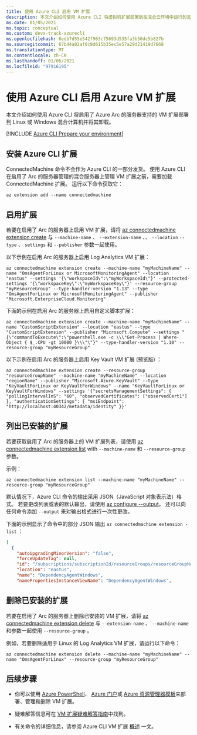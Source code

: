```yaml
---
title: 使用 Azure CLI 启用 VM 扩展
description: 本文介绍如何使用 Azure CLI 将虚拟机扩展部署到在混合云环境中运行的支持 Azure Arc 的服务器。
ms.date: 01/05/2021
ms.topic: conceptual
ms.custom: devx-track-azurecli
ms.openlocfilehash: 6edb7d55e542f963c75693d535fa3b50dc5b827b
ms.sourcegitcommit: 67b44a02af0c8d615b35ec5e57a29d21419d7668
ms.translationtype: MT
ms.contentlocale: zh-CN
ms.lasthandoff: 01/06/2021
ms.locfileid: "97916195"
---
```

# <a name="enable-azure-vm-extensions-using-the-azure-cli"></a>使用 Azure CLI 启用 Azure VM 扩展

本文介绍如何使用 Azure CLI 将启用了 Azure Arc 的服务器支持的 VM 扩展部署到 Linux 或 Windows 混合计算机并将其卸载。

[!INCLUDE [Azure CLI Prepare your environment](../../../includes/azure-cli-prepare-your-environment.md)]

## <a name="install-the-azure-cli-extension"></a>安装 Azure CLI 扩展

ConnectedMachine 命令不会作为 Azure CLI 的一部分发货。 使用 Azure CLI 在启用了 Arc 的服务器管理的混合服务器上管理 VM 扩展之前，需要加载 ConnectedMachine 扩展。 运行以下命令获取它：

```azurecli
az extension add --name connectedmachine
```

## <a name="enable-extension"></a>启用扩展

若要在启用了 Arc 的服务器上启用 VM 扩展，请将 [az connectedmachine extension create](/cli/azure/ext/connectedmachine/connectedmachine/extension#ext_connectedmachine_az_connectedmachine_extension_create) 与 `--machine-name` 、 `--extension-name` 、、 `--location` `--type` 、 `settings` 和 `--publisher` 参数一起使用。

以下示例在启用 Arc 的服务器上启用 Log Analytics VM 扩展：

```azurecli
az connectedmachine extension create --machine-name "myMachineName" --name "OmsAgentForLinux or MicrosoftMonitoringAgent" --location "eastus" --settings '{\"workspaceId\":\"myWorkspaceId\"}' --protected-settings '{\"workspaceKey\":\"myWorkspaceKey\"}' --resource-group "myResourceGroup" --type-handler-version "1.13" --type "OmsAgentForLinux or MicrosoftMonitoringAgent" --publisher "Microsoft.EnterpriseCloud.Monitoring" 
```

下面的示例在启用 Arc 的服务器上启用自定义脚本扩展：

```azurecli
az connectedmachine extension create --machine-name "myMachineName" --name "CustomScriptExtension" --location "eastus" --type "CustomScriptExtension" --publisher "Microsoft.Compute" --settings "{\"commandToExecute\":\"powershell.exe -c \\\"Get-Process | Where-Object { $_.CPU -gt 10000 }\\\"\"}" --type-handler-version "1.10" --resource-group "myResourceGroup"
```

以下示例在启用 Arc 的服务器上启用 Key Vault VM 扩展 (预览版) ：

```azurecli
az connectedmachine extension create --resource-group "resourceGroupName" --machine-name "myMachineName" --location "regionName" --publisher "Microsoft.Azure.KeyVault" --type "KeyVaultForLinux or KeyVaultForWindows" --name "KeyVaultForLinux or KeyVaultForWindows" --settings '{"secretsManagementSettings": { "pollingIntervalInS": "60", "observedCertificates": ["observedCert1"] }, "authenticationSettings": { "msiEndpoint": "http://localhost:40342/metadata/identity" }}'
```

## <a name="list-extensions-installed"></a>列出已安装的扩展

若要获取启用了 Arc 的服务器上的 VM 扩展列表，请使用 [az connectedmachine extension list](/cli/azure/ext/connectedmachine/connectedmachine/extension#ext_connectedmachine_az_connectedmachine_extension_list) with `--machine-name` 和 `--resource-group` 参数。

示例：

```azurecli
az connectedmachine extension list --machine-name "myMachineName" --resource-group "myResourceGroup"
```

默认情况下，Azure CLI 命令的输出采用 JSON（JavaScript 对象表示法）格式。 若要更改列表或表的默认输出，请使用 [az configure --output](/cli/azure/reference-index)。 还可以向任何命令添加 `--output` 来对输出格式进行一次性更改。

下面的示例显示了命令中的部分 JSON 输出 `az connectedmachine extension -list` ：

```json
[
  {
    "autoUpgradingMinorVersion": "false",
    "forceUpdateTag": null,
    "id": "/subscriptions/subscriptionId/resourceGroups/resourceGroupName/providers/Microsoft.HybridCompute/machines/SVR01/extensions/DependencyAgentWindows",
    "location": "eastus",
    "name": "DependencyAgentWindows",
    "namePropertiesInstanceViewName": "DependencyAgentWindows",
```

## <a name="remove-an-installed-extension"></a>删除已安装的扩展

若要在启用了 Arc 的服务器上删除已安装的 VM 扩展，请将 [az connectedmachine extension delete](/cli/azure/ext/connectedmachine/connectedmachine/extension#ext_connectedmachine_az_connectedmachine_extension_delete) 与 `--extension-name` 、 `--machine-name` 和参数一起使用 `--resource-group` 。

例如，若要删除适用于 Linux 的 Log Analytics VM 扩展，请运行以下命令：

```azurecli
az connectedmachine extension delete --machine-name "myMachineName" --name "OmsAgentForLinux" --resource-group "myResourceGroup"
```

## <a name="next-steps"></a>后续步骤

- 你可以使用 [Azure PowerShell](manage-vm-extensions-powershell.md)、 [Azure 门户](manage-vm-extensions-portal.md)或 [Azure 资源管理器模板](manage-vm-extensions-template.md)来部署、管理和删除 VM 扩展。

- 疑难解答信息可在 [VM 扩展疑难解答指南](troubleshoot-vm-extensions.md)中找到。

- 有关命令的详细信息，请参阅 Azure CLI VM 扩展 [概述](/cli/azure/ext/connectedmachine/connectedmachine/extension) 一文。
